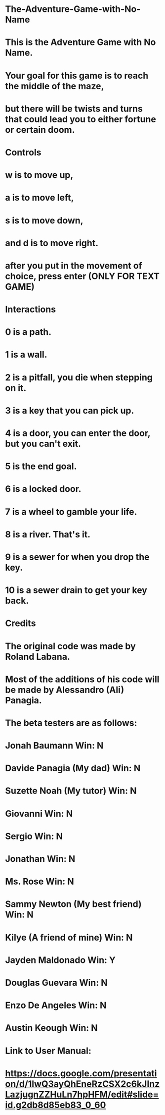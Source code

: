 # The-Adventure-Game-with-No-Name
# This is the Adventure Game with No Name.
# Your goal for this game is to reach the middle of the maze,
# but there will be twists and turns that could lead you to either fortune or certain doom.

# Controls

# w is to move up,
# a is to move left,
# s is to move down,
# and d is to move right.
# after you put in the movement of choice, press enter (ONLY FOR TEXT GAME)

# Interactions

# 0 is a path.
# 1 is a wall.
# 2 is a pitfall, you die when stepping on it.
# 3 is a key that you can pick up.
# 4 is a door, you can enter the door, but you can't exit.
# 5 is the end goal.
# 6 is a locked door.
# 7 is a wheel to gamble your life.
# 8 is a river. That's it.
# 9 is a sewer for when you drop the key.
# 10 is a sewer drain to get your key back.

# Credits

# The original code was made by Roland Labana.
# Most of the additions of his code will be made by Alessandro (Ali) Panagia.
# The beta testers are as follows:
# Jonah Baumann Win: N
# Davide Panagia (My dad) Win: N
# Suzette Noah (My tutor) Win: N
# Giovanni Win: N
# Sergio Win: N
# Jonathan Win: N
# Ms. Rose Win: N
# Sammy Newton (My best friend) Win: N
# Kilye (A friend of mine) Win: N
# Jayden Maldonado Win: Y
# Douglas Guevara Win: N
# Enzo De Angeles Win: N
# Austin Keough Win: N

# Link to User Manual:
# https://docs.google.com/presentation/d/1lwQ3ayQhEneRzCSX2c6kJInzLazjugnZZHuLn7hpHFM/edit#slide=id.g2db8d85eb83_0_60
